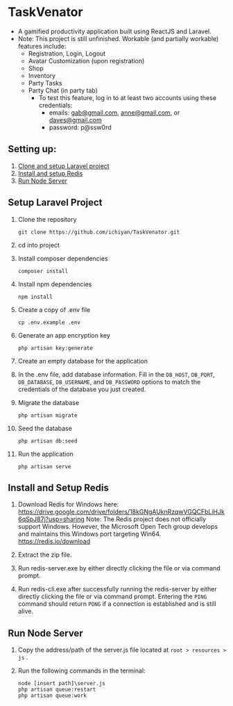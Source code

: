 # TaskVenator
- A gamified productivity application built using ReactJS and Laravel.
- Note: This project is still unfinished. Workable (and partially workable) features include:
    - Registration, Login, Logout
    - Avatar Customization (upon registration)
    - Shop
    - Inventory
    - Party Tasks
    - Party Chat (in party tab)
        - To test this feature, log in to at least two accounts using these credentials: 
            - emails: gab@gmail.com, anne@gmail.com, or daves@gmail.com 
        	- password: p@ssw0rd
  

## Setting up:
1. [Clone and setup Laravel project](#setup-laravel-project)
2. [Install and setup Redis](#install-and-setup-redis)
3. [Run Node Server](#run-node-server)


## Setup Laravel Project

1. Clone the repository

   ```
   git clone https://github.com/ichiyan/TaskVenator.git
   ```
2. cd into project
3. Install composer dependencies

    ```
    composer install
    ```
4. Install npm dependencies

    ```
    npm install
    ```
5. Create a copy of .env file

    ```
    cp .env.example .env
    ```
6. Generate an app encryption key

    ```
    php artisan key:generate
    ```

7. Create an empty database for the application

8. In the .env file, add database information. Fill in the ```DB_HOST```, ```DB_PORT```, ```DB_DATABASE```, ```DB_USERNAME```, and ```DB_PASSWORD``` options to match the credentials of the database you    just created.

9. Migrate the database

    ```
    php artisan migrate
    ```
9. Seed the database

    ```
    php artisan db:seed
    ```
    
11. Run the application 
  
    ```
    php artisan serve
    ```

## Install and Setup Redis

1. Download Redis for Windows here: https://drive.google.com/drive/folders/18kGNgAUknRzqwVGQCFbLiHJk6qSpJ87j?usp=sharing
   Note: The Redis project does not officially support Windows. However, the Microsoft Open Tech group develops and maintains this Windows port targeting Win64. 
   https://redis.io/download

2. Extract the zip file.
3. Run redis-server.exe by either directly clicking the file or via command prompt.
4. Run redis-cli.exe after successfully running the redis-server by either directly clicking the file or via command prompt. Entering the `` PING `` command should return `` PONG `` if a connection is established and is still alive.

## Run Node Server

1. Copy the address/path of the server.js file located at `` root > resources > js `` .
2. Run the following commands in the terminal:

   ```
   node [insert path]\server.js
   php artisan queue:restart
   php artisan queue:work
   ```
